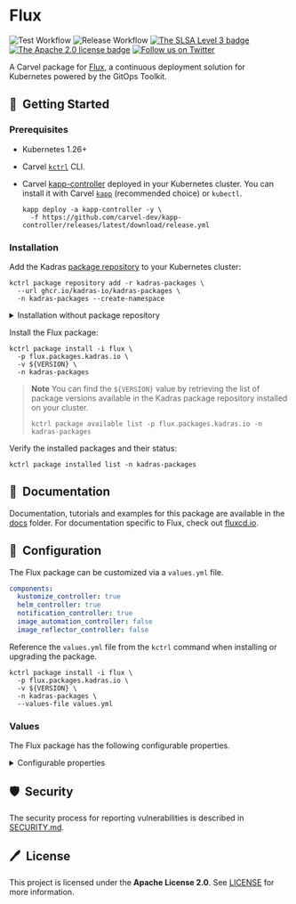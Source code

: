 # Flux

![Test Workflow](https://github.com/kadras-io/package-for-kpack/actions/workflows/test.yml/badge.svg)
![Release Workflow](https://github.com/kadras-io/package-for-kpack/actions/workflows/release.yml/badge.svg)
[![The SLSA Level 3 badge](https://slsa.dev/images/gh-badge-level3.svg)](https://slsa.dev/spec/v1.0/levels)
[![The Apache 2.0 license badge](https://img.shields.io/badge/License-Apache_2.0-blue.svg)](https://opensource.org/licenses/Apache-2.0)
[![Follow us on Twitter](https://img.shields.io/static/v1?label=Twitter&message=Follow&color=1DA1F2)](https://twitter.com/kadrasIO)

A Carvel package for [Flux](https://fluxcd.io), a continuous deployment solution for Kubernetes powered by the GitOps Toolkit.

## 🚀&nbsp; Getting Started

### Prerequisites

* Kubernetes 1.26+
* Carvel [`kctrl`](https://carvel.dev/kapp-controller/docs/latest/install/#installing-kapp-controller-cli-kctrl) CLI.
* Carvel [kapp-controller](https://carvel.dev/kapp-controller) deployed in your Kubernetes cluster. You can install it with Carvel [`kapp`](https://carvel.dev/kapp/docs/latest/install) (recommended choice) or `kubectl`.

  ```shell
  kapp deploy -a kapp-controller -y \
    -f https://github.com/carvel-dev/kapp-controller/releases/latest/download/release.yml
  ```

### Installation

Add the Kadras [package repository](https://github.com/kadras-io/kadras-packages) to your Kubernetes cluster:

  ```shell
  kctrl package repository add -r kadras-packages \
    --url ghcr.io/kadras-io/kadras-packages \
    -n kadras-packages --create-namespace
  ```

<details><summary>Installation without package repository</summary>
The recommended way of installing the Flux package is via the Kadras <a href="https://github.com/kadras-io/kadras-packages">package repository</a>. If you prefer not using the repository, you can add the package definition directly using <a href="https://carvel.dev/kapp/docs/latest/install"><code>kapp</code></a> or <code>kubectl</code>.

  ```shell
  kubectl create namespace kadras-packages
  kapp deploy -a flux-package -n kadras-packages -y \
    -f https://github.com/kadras-io/package-for-flux/releases/latest/download/metadata.yml \
    -f https://github.com/kadras-io/package-for-flux/releases/latest/download/package.yml
  ```
</details>

Install the Flux package:

  ```shell
  kctrl package install -i flux \
    -p flux.packages.kadras.io \
    -v ${VERSION} \
    -n kadras-packages
  ```

> **Note**
> You can find the `${VERSION}` value by retrieving the list of package versions available in the Kadras package repository installed on your cluster.
> 
>   ```shell
>   kctrl package available list -p flux.packages.kadras.io -n kadras-packages
>   ```

Verify the installed packages and their status:

  ```shell
  kctrl package installed list -n kadras-packages
  ```

## 📙&nbsp; Documentation

Documentation, tutorials and examples for this package are available in the [docs](docs) folder.
For documentation specific to Flux, check out [fluxcd.io](https://fluxcd.io/docs).

## 🎯&nbsp; Configuration

The Flux package can be customized via a `values.yml` file.

  ```yaml
  components:
    kustomize_controller: true
    helm_controller: true
    notification_controller: true
    image_automation_controller: false
    image_reflector_controller: false
  ```

Reference the `values.yml` file from the `kctrl` command when installing or upgrading the package.

  ```shell
  kctrl package install -i flux \
    -p flux.packages.kadras.io \
    -v ${VERSION} \
    -n kadras-packages \
    --values-file values.yml
  ```

### Values

The Flux package has the following configurable properties.

<details><summary>Configurable properties</summary>

| Config | Default | Description |
|-------|-------------------|-------------|
| `components.kustomize_controller` | `false` | Whether to deploy the Kustomize Controller. |
| `components.helm_controller` | `false` | Whether to deploy the Helm Controller. |
| `components.notification_controller` | `false` | Whether to deploy the Notification Controller. |
| `components.image_automation_controller` | `false` | Whether to deploy the Image Automation Controller. |
| `components.image_reflector_controller` | `false` | Whether to deploy the Image Reflector Controller. |
| `policies.include` | `false` | Whether to include the out-of-the-box Kyverno policies to validate and secure the package installation. |

Settings for logging.

| Config | Default | Description |
|-------|-------------------|-------------|
| `logging.level` | `info` | Log verbosity level. Options: `trace`, `debug`, `info`, `error`. |
| `logging.encoding` | `json` | Log encoding format. Options: `console`, `json`. |

Settings for the corporate proxy.

| Config | Default | Description |
|-------|-------------------|-------------|
| `proxy.http_proxy` | `""` | The HTTP proxy to use for network traffic. |
| `proxy.https_proxy` | `""` | The HTTPS proxy to use for network traffic. |
| `proxy.no_proxy` | `""` | A comma-separated list of hostnames, IP addresses, or IP ranges in CIDR format that should not use the proxy. |

</details>

## 🛡️&nbsp; Security

The security process for reporting vulnerabilities is described in [SECURITY.md](SECURITY.md).

## 🖊️&nbsp; License

This project is licensed under the **Apache License 2.0**. See [LICENSE](LICENSE) for more information.
